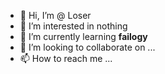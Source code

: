 - 👋 Hi, I’m @ Loser
- 👀 I’m interested in nothing
- 🌱 I’m currently learning **failogy**
- 💞️ I’m looking to collaborate on ...
- 📫 How to reach me ...

<!---
kaleidoscope-tech/kaleidoscope-tech is a ✨ special ✨ repository because its `README.md` (this file) appears on your GitHub profile.
You can click the Preview link to take a look at your changes.
--->
